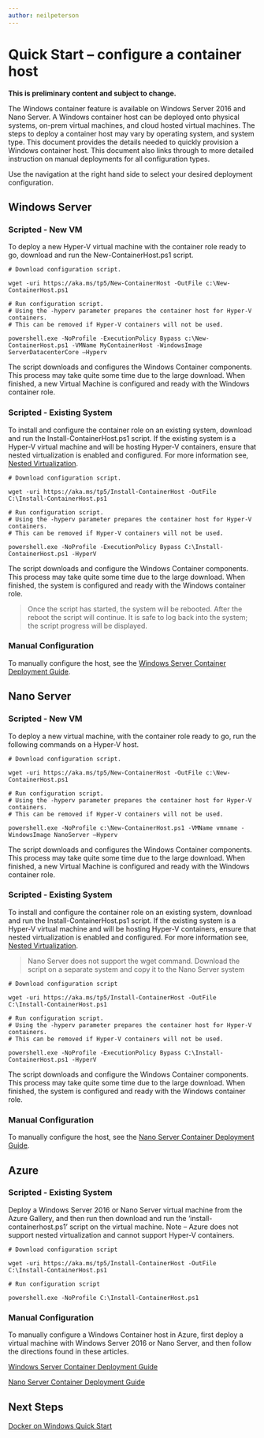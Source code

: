 ```yaml
---
author: neilpeterson
---
```


# Quick Start – configure a container host

**This is preliminary content and subject to change.** 

The Windows container feature is available on Windows Server 2016 and Nano Server. A Windows container host can be deployed onto physical systems, on-prem virtual machines, and cloud hosted virtual machines. The steps to deploy a container host may vary by operating system, and system type. This document provides the details needed to quickly provision a Windows container host. This document also links through to more detailed instruction on manual deployments for all configuration types.

Use the navigation at the right hand side to select your desired deployment configuration.

## Windows Server

### Scripted - New VM <!--1-->

To deploy a new Hyper-V virtual machine with the container role ready to go, download and run the New-ContainerHost.ps1 script.

```none
# Download configuration script.

wget -uri https://aka.ms/tp5/New-ContainerHost -OutFile c:\New-ContainerHost.ps1

# Run configuration script.
# Using the -hyperv parameter prepares the container host for Hyper-V containers. 
# This can be removed if Hyper-V containers will not be used.

powershell.exe -NoProfile -ExecutionPolicy Bypass c:\New-ContainerHost.ps1 -VMName MyContainerHost -WindowsImage ServerDatacenterCore –Hyperv

```
The script downloads and configures the Windows Container components. This process may take quite some time due to the large download. When finished, a new Virtual Machine is configured and ready with the Windows container role.

### Scripted - Existing System <!--1-->

To install and configure the container role on an existing system, download and run the Install-ContainerHost.ps1 script. If the existing system is a Hyper-V virtual machine and will be hosting Hyper-V containers, ensure that nested virtualization is enabled and configured. For more information see, [Nested Virtualization](https://msdn.microsoft.com/virtualization/hyperv_on_windows/windows_welcome).

```none
# Download configuration script.

wget -uri https://aka.ms/tp5/Install-ContainerHost -OutFile C:\Install-ContainerHost.ps1

# Run configuration script.
# Using the -hyperv parameter prepares the container host for Hyper-V containers. 
# This can be removed if Hyper-V containers will not be used.

powershell.exe -NoProfile -ExecutionPolicy Bypass C:\Install-ContainerHost.ps1 -HyperV
```

The script downloads and configure the Windows Container components. This process may take quite some time due to the large download. When finished, the system is configured and ready with the Windows container role.

> Once the script has started, the system will be rebooted. After the reboot the script will continue. It is safe to log back into the system; the script progress will be displayed.

### Manual Configuration <!--2-->

To manually configure the host, see the [Windows Server Container Deployment Guide](../deployment/deployment.md).

## Nano Server

### Scripted - New VM <!--2-->

To deploy a new virtual machine, with the container role ready to go, run the following commands on a Hyper-V host.

```none
# Download configuration script.

wget -uri https://aka.ms/tp5/New-ContainerHost -OutFile c:\New-ContainerHost.ps1

# Run configuration script.
# Using the -hyperv parameter prepares the container host for Hyper-V containers. 
# This can be removed if Hyper-V containers will not be used.

powershell.exe -NoProfile c:\New-ContainerHost.ps1 -VMName vmname -WindowsImage NanoServer –Hyperv
```

The script downloads and configures the Windows Container components. This process may take quite some time due to the large download. When finished, a new Virtual Machine is configured and ready with the Windows container role.

### Scripted - Existing System <!--2-->

To install and configure the container role on an existing system, download and run the Install-ContainerHost.ps1 script. If the existing system is a Hyper-V virtual machine and will be hosting Hyper-V containers, ensure that nested virtualization is enabled and configured. For more information see, [Nested Virtualization]( https://msdn.microsoft.com/virtualization/hyperv_on_windows/windows_welcome).

> Nano Server does not support the wget command. Download the script on a separate system and copy it to the Nano Server system

```none
# Download configuration script

wget -uri https://aka.ms/tp5/Install-ContainerHost -OutFile C:\Install-ContainerHost.ps1

# Run configuration script.
# Using the -hyperv parameter prepares the container host for Hyper-V containers. 
# This can be removed if Hyper-V containers will not be used.

powershell.exe -NoProfile -ExecutionPolicy Bypass C:\Install-ContainerHost.ps1 -HyperV
```

The script downloads and configure the Windows Container components. This process may take quite some time due to the large download. When finished, the system is configured and ready with the Windows container role.

### Manual Configuration <!--3-->

To manually configure the host, see the [Nano Server Container Deployment Guide](../deployment/deployment_nano.md).

## Azure

### Scripted - Existing System <!--3-->

Deploy a Windows Server 2016 or Nano Server virtual machine from the Azure Gallery, and then run then download and run the ‘install-containerhost.ps1’ script on the virtual machine. Note – Azure does not support nested virtualization and cannot support Hyper-V containers.

```none
# Download configuration script

wget -uri https://aka.ms/tp5/Install-ContainerHost -OutFile C:\Install-ContainerHost.ps1

# Run configuration script

powershell.exe -NoProfile C:\Install-ContainerHost.ps1
```

### Manual Configuration <!--1-->

To manually configure a Windows Container host in Azure, first deploy a virtual machine with Windows Server 2016 or Nano Server, and then follow the directions found in these articles.

[Windows Server Container Deployment Guide](../deployment/deployment.md)

[Nano Server Container Deployment Guide](../deployment/deployment_nano.md)

## Next Steps

[Docker on Windows Quick Start](./manage_docker.md)
